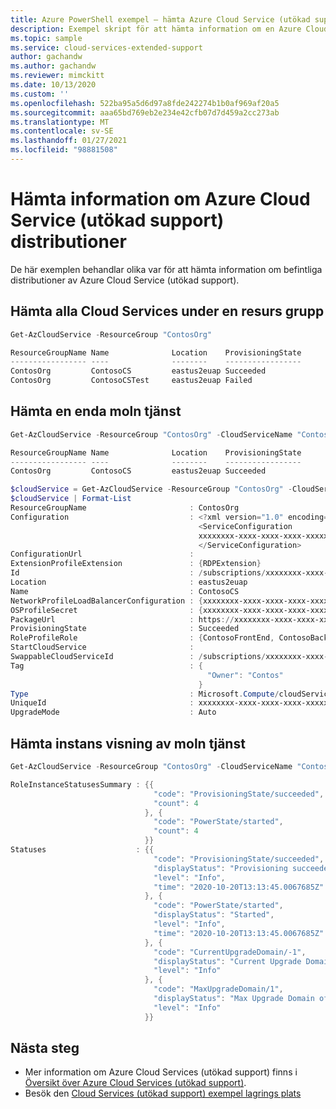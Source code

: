 ```yaml
---
title: Azure PowerShell exempel – hämta Azure Cloud Service (utökad support) information
description: Exempel skript för att hämta information om en Azure Cloud Services-distribution (utökad support)
ms.topic: sample
ms.service: cloud-services-extended-support
author: gachandw
ms.author: gachandw
ms.reviewer: mimckitt
ms.date: 10/13/2020
ms.custom: ''
ms.openlocfilehash: 522ba95a5d6d97a8fde242274b1b0af969af20a5
ms.sourcegitcommit: aaa65bd769eb2e234e42cfb07d7d459a2cc273ab
ms.translationtype: MT
ms.contentlocale: sv-SE
ms.lasthandoff: 01/27/2021
ms.locfileid: "98881508"
---
```

# <a name="retrieve-information-about-your-azure-cloud-service-extended-support-deployments"></a>Hämta information om Azure Cloud Service (utökad support) distributioner

De här exemplen behandlar olika var för att hämta information om befintliga distributioner av Azure Cloud Service (utökad support).

## <a name="get-all-cloud-services-under-a-resource-group"></a>Hämta alla Cloud Services under en resurs grupp

```powershell
Get-AzCloudService -ResourceGroup "ContosOrg"

ResourceGroupName Name              Location    ProvisioningState
----------------- ----              --------    -----------------
ContosOrg         ContosoCS         eastus2euap Succeeded
ContosOrg         ContosoCSTest     eastus2euap Failed
```

## <a name="get-single-cloud-service"></a>Hämta en enda moln tjänst
```powershell
Get-AzCloudService -ResourceGroup "ContosOrg" -CloudServiceName "ContosoCS"

ResourceGroupName Name              Location    ProvisioningState
----------------- ----              --------    -----------------
ContosOrg         ContosoCS         eastus2euap Succeeded

$cloudService = Get-AzCloudService -ResourceGroup "ContosOrg" -CloudServiceName "ContosoCS"
$cloudService | Format-List
ResourceGroupName                       : ContosOrg
Configuration                           : <?xml version="1.0" encoding="utf-8"?>
                                          <ServiceConfiguration 
                                          xxxxxxxx-xxxx-xxxx-xxxx-xxxxxxxxxxxx
                                          </ServiceConfiguration>
ConfigurationUrl                        :
ExtensionProfileExtension               : {RDPExtension}
Id                                      : /subscriptions/xxxxxxxx-xxxx-xxxx-xxxx-xxxxxxxxxxxx/resourceGroups/ContosOrg/providers/Microsoft.Compute/cloudServices/ContosoCS
Location                                : eastus2euap
Name                                    : ContosoCS
NetworkProfileLoadBalancerConfiguration : {xxxxxxxx-xxxx-xxxx-xxxx-xxxxxxxxxxxx}
OSProfileSecret                         : {xxxxxxxx-xxxx-xxxx-xxxx-xxxxxxxxxxxx}
PackageUrl                              : https://xxxxxxxx-xxxx-xxxx-xxxx-xxxxxxxxxxxx
ProvisioningState                       : Succeeded
RoleProfileRole                         : {ContosoFrontEnd, ContosoBackEnd}
StartCloudService                       :
SwappableCloudServiceId                 : /subscriptions/xxxxxxxx-xxxx-xxxx-xxxx-xxxxxxxxxxxx/resourceGroups/ContosOrg/providers/Microsoft.Compute/cloudServices/ContosoCSTest
Tag                                     : {
                                            "Owner": "Contos"
                                          }
Type                                    : Microsoft.Compute/cloudServices
UniqueId                                : xxxxxxxx-xxxx-xxxx-xxxx-xxxxxxxxxxxx
UpgradeMode                             : Auto
```

## <a name="get-cloud-service-instance-view"></a>Hämta instans visning av moln tjänst
```powershell
Get-AzCloudService -ResourceGroup "ContosOrg" -CloudServiceName "ContosoCS" -InstanceView | Format-List

RoleInstanceStatusesSummary : {{
                                "code": "ProvisioningState/succeeded",
                                "count": 4
                              }, {
                                "code": "PowerState/started",
                                "count": 4
                              }}
Statuses                    : {{
                                "code": "ProvisioningState/succeeded",
                                "displayStatus": "Provisioning succeeded",
                                "level": "Info",
                                "time": "2020-10-20T13:13:45.0067685Z"
                              }, {
                                "code": "PowerState/started",
                                "displayStatus": "Started",
                                "level": "Info",
                                "time": "2020-10-20T13:13:45.0067685Z"
                              }, {
                                "code": "CurrentUpgradeDomain/-1",
                                "displayStatus": "Current Upgrade Domain of Cloud Service is -1.",
                                "level": "Info"
                              }, {
                                "code": "MaxUpgradeDomain/1",
                                "displayStatus": "Max Upgrade Domain of Cloud Service is 1.",
                                "level": "Info"
                              }}
```

## <a name="next-steps"></a>Nästa steg

- Mer information om Azure Cloud Services (utökad support) finns i [Översikt över Azure Cloud Services (utökad support)](overview.md).
- Besök den [Cloud Services (utökad support) exempel lagrings plats](https://github.com/Azure-Samples/cloud-services-extended-support)